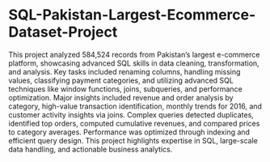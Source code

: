 # SQL-Pakistan-Largest-Ecommerce-Dataset-Project

This project analyzed 584,524 records from Pakistan’s largest e-commerce platform, showcasing advanced SQL skills in data cleaning, transformation, and analysis. Key tasks included renaming columns, handling missing values, classifying payment categories, and utilizing advanced SQL techniques like window functions, joins, subqueries, and performance optimization.
Major insights included revenue and order analysis by category, high-value transaction identification, monthly trends for 2016, and customer activity insights via joins. Complex queries detected duplicates, identified top orders, computed cumulative revenues, and compared prices to category averages. Performance was optimized through indexing and efficient query design. This project highlights expertise in SQL, large-scale data handling, and actionable business analytics.
